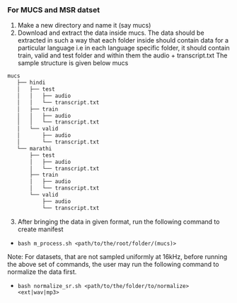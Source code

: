 ### For MUCS and MSR datset
1. Make a new directory and name it (say mucs)
2. Download and extract the data inside mucs. The data should be extracted in such a way that each folder inside should contain data for a particular language i.e in each language specific folder, it should contain train, valid and test folder and within them the audio + transcript.txt
The sample structure is given below
mucs
 ```bash
 mucs
    ├── hindi
    │   ├── test
    │   │   ├── audio
    │   │   └── transcript.txt
    │   ├── train
    │   │   ├── audio
    │   │   └── transcript.txt
    │   └── valid
    │       ├── audio
    │       └── transcript.txt
    └── marathi
        ├── test
        │   ├── audio
        │   └── transcript.txt
        ├── train
        │   ├── audio
        │   └── transcript.txt
        └── valid
            ├── audio
            └── transcript.txt
 ```

3. After bringing the data in given format, run the following command to create manifest

- ```bash m_process.sh <path/to/the/root/folder/(mucs)>```

Note: For datasets, that are not sampled uniformly at 16kHz, before running the above set of commands, the user may run the following command to normalize the data first.
- ```bash normalize_sr.sh <path/to/the/folder/to/normalize> <ext|wav|mp3>```

